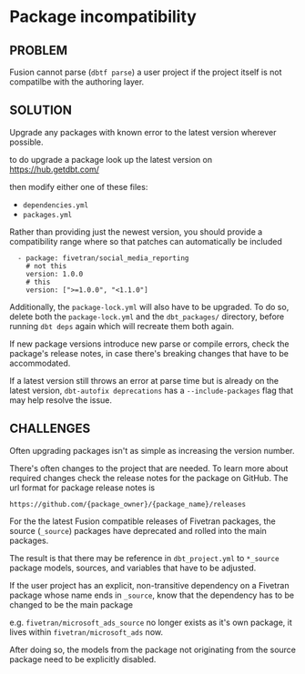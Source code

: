 # Package incompatibility

## PROBLEM

Fusion cannot parse (`dbtf parse`) a user project if the project itself is not compatilbe with the authoring layer.

## SOLUTION

Upgrade any packages with known error to the latest version wherever possible.

to do upgrade a package look up the latest version on https://hub.getdbt.com/

then modify either one of these files:
- `dependencies.yml`
- `packages.yml`

Rather than providing just the newest version, you should provide a compatibility range where so that patches can automatically be included

```
  - package: fivetran/social_media_reporting
    # not this
    version: 1.0.0
    # this
    version: [">=1.0.0", "<1.1.0"]
```

Additionally, the `package-lock.yml` will also have to be upgraded. To do so, delete both the `package-lock.yml` and the `dbt_packages/` directory, before running `dbt deps` again which will recreate them both again.

If new package versions introduce new parse or compile errors, check the package's release notes, in case there's breaking changes that have to be accommodated.


If a latest version still throws an error at parse time but is already on the latest version, `dbt-autofix deprecations` has a `--include-packages` flag that may help resolve the issue.

## CHALLENGES

Often upgrading packages isn't as simple as increasing the version number.

There's often changes to the project that are needed. To learn more about required changes check the release notes for the package on GitHub. The url format for package release notes is
```
https://github.com/{package_owner}/{package_name}/releases
```

For the the latest Fusion compatible releases of Fivetran packages, the source (`_source`) packages have deprecated and rolled into the main packages.

The result is that there may be reference in `dbt_project.yml` to `*_source` package models, sources, and variables that have to be adjusted.

If the user project has an explicit, non-transitive dependency on a Fivetran package whose name ends in `_source`, know that the dependency has to be changed to be the main package

e.g. `fivetran/microsoft_ads_source` no longer exists as it's own package, it lives within `fivetran/microsoft_ads` now.

After doing so, the models from the package not originating from the source package need to be explicitly disabled.
